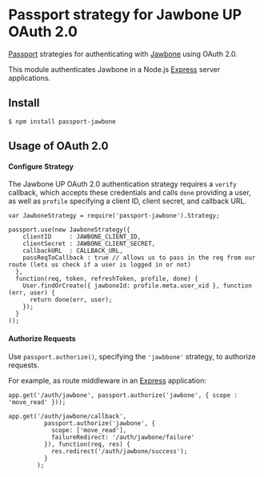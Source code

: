# Passport strategy for Jawbone UP OAuth 2.0

[Passport](http://passportjs.org/) strategies for authenticating with [Jawbone](https://jawbone.com/up)
using OAuth 2.0.

This module authenticates Jawbone in a Node.js [Express](http://expressjs.com/) server applications. 


## Install

    $ npm install passport-jawbone

## Usage of OAuth 2.0

#### Configure Strategy

The Jawbone UP OAuth 2.0 authentication strategy requires a `verify` callback, which
accepts these credentials and calls `done` providing a user, as well as
`profile` specifying a client ID, client secret, and callback URL.

```
var JawboneStrategy = require('passport-jawbone').Strategy;

passport.use(new JawboneStrategy({
    clientID     : JAWBONE_CLIENT_ID,
    clientSecret : JAWBONE_CLIENT_SECRET,
    callbackURL  : CALLBACK_URL,
    passReqToCallback : true // allows us to pass in the req from our route (lets us check if a user is logged in or not)
  },
  function(req, token, refreshToken, profile, done) {
    User.findOrCreate({ jawboneId: profile.meta.user_xid }, function (err, user) {
      return done(err, user);
    });
  }
));
```

#### Authorize Requests

Use `passport.authorize()`, specifying the `'jawbbone'` strategy, to
authorize requests.

For example, as route middleware in an [Express](http://expressjs.com/)
application:

```
app.get('/auth/jawbone', passport.authorize('jawbone', { scope : 'move_read' }));

app.get('/auth/jawbone/callback',
		  passport.authorize('jawbone', {
		    scope: ['move_read'],
		    failureRedirect: '/auth/jawbone/failure'
		  }), function(req, res) {
		    res.redirect('/auth/jawbone/success');
		  }
		);
```
